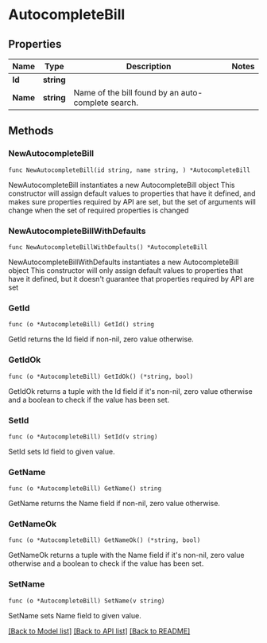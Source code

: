 # AutocompleteBill

## Properties

Name | Type | Description | Notes
------------ | ------------- | ------------- | -------------
**Id** | **string** |  | 
**Name** | **string** | Name of the bill found by an auto-complete search. | 

## Methods

### NewAutocompleteBill

`func NewAutocompleteBill(id string, name string, ) *AutocompleteBill`

NewAutocompleteBill instantiates a new AutocompleteBill object
This constructor will assign default values to properties that have it defined,
and makes sure properties required by API are set, but the set of arguments
will change when the set of required properties is changed

### NewAutocompleteBillWithDefaults

`func NewAutocompleteBillWithDefaults() *AutocompleteBill`

NewAutocompleteBillWithDefaults instantiates a new AutocompleteBill object
This constructor will only assign default values to properties that have it defined,
but it doesn't guarantee that properties required by API are set

### GetId

`func (o *AutocompleteBill) GetId() string`

GetId returns the Id field if non-nil, zero value otherwise.

### GetIdOk

`func (o *AutocompleteBill) GetIdOk() (*string, bool)`

GetIdOk returns a tuple with the Id field if it's non-nil, zero value otherwise
and a boolean to check if the value has been set.

### SetId

`func (o *AutocompleteBill) SetId(v string)`

SetId sets Id field to given value.


### GetName

`func (o *AutocompleteBill) GetName() string`

GetName returns the Name field if non-nil, zero value otherwise.

### GetNameOk

`func (o *AutocompleteBill) GetNameOk() (*string, bool)`

GetNameOk returns a tuple with the Name field if it's non-nil, zero value otherwise
and a boolean to check if the value has been set.

### SetName

`func (o *AutocompleteBill) SetName(v string)`

SetName sets Name field to given value.



[[Back to Model list]](../README.md#documentation-for-models) [[Back to API list]](../README.md#documentation-for-api-endpoints) [[Back to README]](../README.md)


